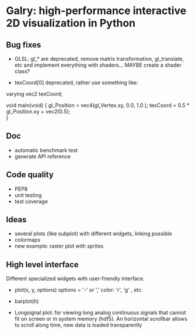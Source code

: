 Galry: high-performance interactive 2D visualization in Python
==============================================================

Bug fixes
---------
  * GLSL: gl_* are deprecated, remove matrix transformation, gl_translate,
  etc and implement everything with shaders...
  MAYBE create a shader class?

  * texCoord[0] deprecated, rather use something like:
  
varying vec2 texCoord;

void main(void)
{
   gl_Position = vec4(gl_Vertex.xy, 0.0, 1.0 );
   texCoord = 0.5 * gl_Position.xy + vec2(0.5);     
}
  
  
  
Doc
---
  * automatic benchmark test
  * generate API reference

Code quality
------------
  * PEP8
  * unit testing
  * test coverage

Ideas
-----
  * several plots (like subplot) with different widgets, linking possible
  * colormaps
  * new example: raster plot with sprites
  
High level interface
--------------------

Different specialized widgets with user-friendly interface.

  * plot(x, y, options)
    options = '-' or ','
    color: 'r', 'g' , etc.
    
  * barplot(h)

  * Longsignal plot: for viewing long analog continuous signals that 
    cannot fit on screen or in system memory (hdf5). An horizontal scrollbar
    allows to scroll along time, new data is loaded transparently

